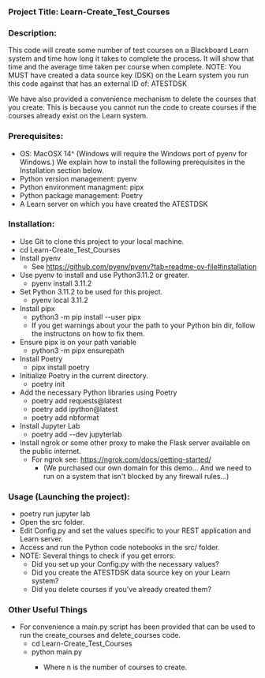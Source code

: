 ### Project Title: Learn-Create_Test_Courses
### Description:
This code will create some number of test courses on a Blackboard Learn system and time how long it takes to complete the process. It will show that time and the average time taken per course when complete. NOTE: You MUST have created a data source key (DSK) on the Learn system you run this code against that has an external ID of: ATESTDSK

We have also provided a convenience mechanism to delete the courses that you create. This is because you cannot run the code to create courses if the courses already exist on the Learn system.

### Prerequisites:
* OS: MacOSX 14^ (Windows will require the Windows port of pyenv for Windows.) We explain how to install the following prerequisites in the Installation section below.
* Python version management: pyenv
* Python environment managment: pipx
* Python package management: Poetry
* A Learn server on which you have created the ATESTDSK

### Installation:
* Use Git to clone this project to your local machine.
* cd Learn-Create_Test_Courses
* Install pyenv
    * See https://github.com/pyenv/pyenv?tab=readme-ov-file#installation  
* Use pyenv to install and use Python3.11.2 or greater.
    * pyenv install 3.11.2
* Set Python 3.11.2 to be used for this project.
    * pyenv local 3.11.2
* Install pipx
    * python3 -m pip install --user pipx
    * If you get warnings about your the path to your Python bin dir, follow the instructons on how to fix them.
* Ensure pipx is on your path variable
    * python3 -m pipx ensurepath
* Install Poetry
    * pipx install poetry
* Initialize Poetry in the current directory.
    * poetry init
* Add the necessary Python libraries using Poetry
    * poetry add requests@latest
    * poetry add ipython@latest
    * poetry add nbformat
* Install Jupyter Lab
    * poetry add --dev jupyterlab
* Install ngrok or some other proxy to make the Flask server available on the public internet.
    * For ngrok see: https://ngrok.com/docs/getting-started/
        * (We purchased our own domain for this demo... And we need to run on a system that isn't blocked by any firewall rules...)

### Usage (Launching the project):
* poetry run jupyter lab
* Open the src folder.
* Edit Config.py and set the values specific to your REST application and Learn server.
* Access and run the Python code notebooks in the src/ folder.
* NOTE: Several things to check if you get errors:
    * Did you set up your Config.py with the necessary values?
    * Did you create the ATESTDSK data source key on your Learn system?
    * Did you delete courses if you've already created them?

### Other Useful Things
* For convenience a main.py script has been provided that can be used to run the create_courses and delete_courses code.
    * cd Learn-Create_Test_Courses
    * python main.py <n>
      * Where n is the number of courses to create.


